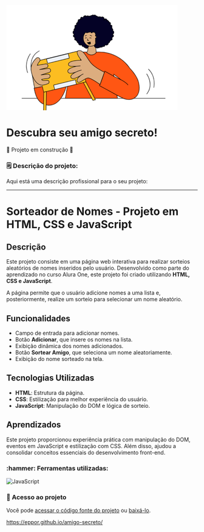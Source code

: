 ![amigo_secreto](https://github.com/eppor/amigo-secreto/blob/main/assets/amigo-secreto.png)

<h1>Descubra seu amigo secreto!</h1>
  
:construction: Projeto em construção :construction:

<h3>🗒️ Descrição  do projeto:</h3>
Aqui está uma descrição profissional para o seu projeto:  

---

# **Sorteador de Nomes - Projeto em HTML, CSS e JavaScript**  

## **Descrição**  
Este projeto consiste em uma página web interativa para realizar sorteios aleatórios de nomes inseridos pelo usuário. Desenvolvido como parte do aprendizado no curso Alura One, este projeto foi criado utilizando **HTML, CSS e JavaScript**.  

A página permite que o usuário adicione nomes a uma lista e, posteriormente, realize um sorteio para selecionar um nome aleatório.  

## **Funcionalidades**  
- Campo de entrada para adicionar nomes.  
- Botão **Adicionar**, que insere os nomes na lista.  
- Exibição dinâmica dos nomes adicionados.  
- Botão **Sortear Amigo**, que seleciona um nome aleatoriamente.  
- Exibição do nome sorteado na tela.  

## **Tecnologias Utilizadas**  
- **HTML**: Estrutura da página.  
- **CSS**: Estilização para melhor experiência do usuário.  
- **JavaScript**: Manipulação do DOM e lógica de sorteio.  

## **Aprendizados**  
Este projeto proporcionou experiência prática com manipulação do DOM, eventos em JavaScript e estilização com CSS. Além disso, ajudou a consolidar conceitos essenciais do desenvolvimento front-end.  


<h3>:hammer: Ferramentas utilizadas:</h3>

![JavaScript](https://img.shields.io/badge/JavaScript-F7DF1E?style=for-the-badge&logo=javascript&logoColor=black)

<h3>📁 Acesso ao projeto</h3>

Você pode [acessar o código fonte do projeto](https://github.com/eppor/amigo-secreto) ou [baixá-lo](https://github.com/eppor/amigo-secreto/archive/refs/heads/main.zip).

https://eppor.github.io/amigo-secreto/
